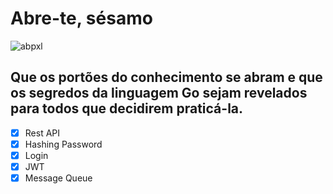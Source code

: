 # Abre-te, sésamo

![abpxl](https://github.com/user-attachments/assets/ce3f91e5-ea3f-442f-8f6d-3ddd5f67412a)

## Que os portões do conhecimento se abram e que os segredos da linguagem Go sejam revelados para todos que decidirem praticá-la.

- [x] Rest API
- [x] Hashing Password
- [x] Login
- [x] JWT
- [x] Message Queue
